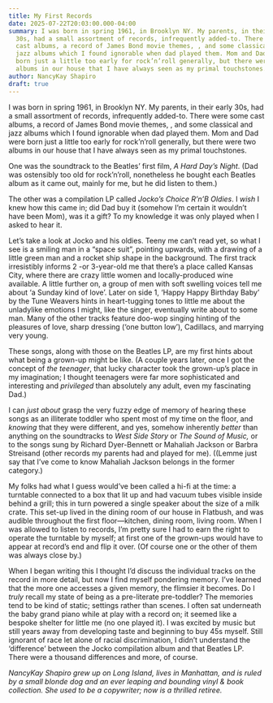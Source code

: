 ```yaml
---
title: My First Records
date: 2025-07-22T20:03:00.000-04:00
summary: I was born in spring 1961, in Brooklyn NY. My parents, in their early
  30s, had a small assortment of records, infrequently added-to. There were some
  cast albums, a record of James Bond movie themes, , and some classical and
  jazz albums which I found ignorable when dad played them. Mom and Dad were
  born just a little too early for rock’n’roll generally, but there were two
  albums in our house that I have always seen as my primal touchstones. 
author: NancyKay Shapiro
draft: true
---
```

I was born in spring 1961, in Brooklyn NY. My parents, in their early 30s, had a small assortment of records, infrequently added-to. There were some cast albums, a record of James Bond movie themes, , and some classical and jazz albums which I found ignorable when dad played them. Mom and Dad were born just a little too early for rock’n’roll generally, but there were two albums in our house that I have always seen as my primal touchstones. 

One was the soundtrack to the Beatles’ first film, *A Hard Day’s Night*. (Dad was ostensibly too old for rock’n’roll, nonetheless he bought each Beatles album as it came out, mainly for me, but he did listen to them.) 

The other was a compilation LP called *Jocko’s Choice R’n’B Oldies*. I *wish* I knew how this came in; did Dad buy it (somehow I’m certain it wouldn’t have been Mom), was it a gift? To my knowledge it was only played when I asked to hear it. 

Let’s take a look at Jocko and his oldies. Teeny me can’t read yet, so what I see is a smiling man in a “space suit”, pointing upwards, with a drawing of a little green man and a rocket ship shape in the background. The first track irresistibly informs 2 -or 3-year-old me that there’s a place called Kansas City, where there are crazy little women and locally-produced wine available. A little further on, a group of men with soft swelling voices tell me about ‘a Sunday kind of love’. Later on side 1, ‘Happy Happy Birthday Baby’ by the Tune Weavers hints in heart-tugging tones to little me about the unladylike emotions I might, like the singer, eventually write about to some man. Many of the other tracks feature doo-wop singing hinting of the pleasures of love, sharp dressing (‘one button low’), Cadillacs, and marrying very young. 

These songs, along with those on the Beatles LP, are my first hints about what being a grown-up might be like. (A couple years later, once I got the concept of *the teenager*, that lucky character took the grown-up’s place in my imagination; I thought teenagers were far more sophisticated and interesting and *privileged* than absolutely any adult, even my fascinating Dad.) 

I can *just about* grasp the very fuzzy edge of memory of hearing these songs as an illiterate toddler who spent most of my time on the floor, and *knowing* that they were different, and yes, somehow inherently *better* than anything on the soundtracks to *West Side Story* or *The Sound of Music,* or to the songs sung by Richard Dyer-Bennett or Mahaliah Jackson or Barbra Streisand (other records my parents had and played for me). ((Lemme just say that I’ve come to know Mahaliah Jackson belongs in the former category.) 

My folks had what I guess would’ve been called a hi-fi at the time: a turntable connected to a box that lit up and had vacuum tubes visible inside behind a grill; this in turn powered a single speaker about the size of a milk crate. This set-up lived in the dining room of our house in Flatbush, and was audible throughout the first floor—kitchen, dining room, living room. When I was allowed to listen to records, I’m pretty sure I had to earn the right to operate the turntable by myself; at first one of the grown-ups would have to appear at record’s end and flip it over. (Of course one or the other of them was always close by.)

When I began writing this I thought I’d discuss the individual tracks on the record in more detail, but now I find myself pondering memory. I’ve learned that the more one accesses a given memory, the flimsier it becomes. Do I *truly* recall my state of being as a pre-literate pre-toddler? The memories tend to be kind of static; settings rather than scenes. I often sat underneath the baby grand piano while at play with a record on; it seemed like a bespoke shelter for little me (no one played it). I was excited by music but still years away from developing taste and beginning to buy 45s myself. Still ignorant of race let alone of racial discrimination, I didn’t understand the ‘difference’ between the Jocko compilation album and that Beatles LP. There were a thousand differences and more, of course.



*NancyKay Shapiro grew up on Long Island, lives in Manhattan, and is ruled by a small blonde dog and an ever leaping and bounding vinyl & book collection. She used to be a copywriter; now is a thrilled retiree.*
